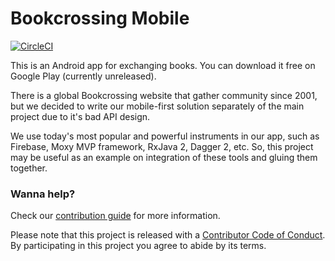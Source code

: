 # Bookcrossing Mobile

[![CircleCI](https://circleci.com/gh/fobo66/BookcrossingMobile.svg?style=shield)](https://circleci.com/gh/fobo66/BookcrossingMobile)

This is an Android app for exchanging books. You can download it free on Google Play
(currently unreleased).

There is a global Bookcrossing website that gather community since 2001, but we decided to write our 
mobile-first solution separately of the main project due to it's bad API design.

We use today's most popular and powerful instruments in our app, such as Firebase, Moxy MVP framework,
RxJava 2, Dagger 2, etc. So, this project may be useful as an example on integration of these tools 
and gluing them together.

### Wanna help?

Check our [contribution guide](CONTRIBUTIONS.md) for more information.

Please note that this project is released with a [Contributor Code of Conduct](CODE_OF_CONDUCT.md). 
By participating in this project you agree to abide by its terms.